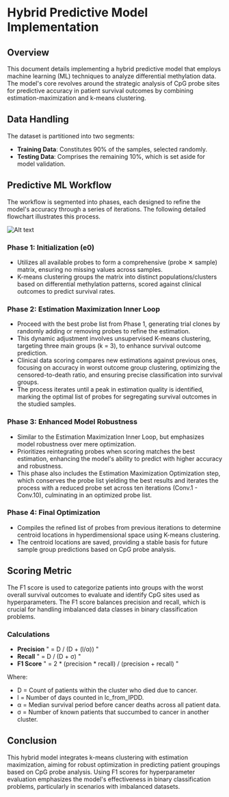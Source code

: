 # Hybrid Predictive Model Implementation

## Overview
This document details implementing a hybrid predictive model that employs machine learning (ML) techniques to analyze differential methylation data. The model's core revolves around the strategic analysis of CpG probe sites for predictive accuracy in patient survival outcomes by combining estimation-maximization and k-means clustering.

## Data Handling
The dataset is partitioned into two segments:
- **Training Data**: Constitutes 90% of the samples, selected randomly.
- **Testing Data**: Comprises the remaining 10%, which is set aside for model validation.

## Predictive ML Workflow
The workflow is segmented into phases, each designed to refine the model's accuracy through a series of iterations. The following detailed flowchart illustrates this process.

![Alt text](/path/to/image.jpg)

### Phase 1: Initialization (e0)
- Utilizes all available probes to form a comprehensive (probe ✕ sample) matrix, ensuring no missing values across samples.
- K-means clustering groups the matrix into distinct populations/clusters based on differential methylation patterns, scored against clinical outcomes to predict survival rates.

### Phase 2: Estimation Maximization Inner Loop
- Proceed with the best probe list from Phase 1, generating trial clones by randomly adding or removing probes to refine the estimation.
- This dynamic adjustment involves unsupervised K-means clustering, targeting three main groups (k = 3), to enhance survival outcome prediction.
- Clinical data scoring compares new estimations against previous ones, focusing on accuracy in worst outcome group clustering, optimizing the censored-to-death ratio, and ensuring precise classification into survival groups.
- The process iterates until a peak in estimation quality is identified, marking the optimal list of probes for segregating survival outcomes in the studied samples.

### Phase 3: Enhanced Model Robustness
- Similar to the Estimation Maximization Inner Loop, but emphasizes model robustness over mere optimization.
- Prioritizes reintegrating probes when scoring matches the best estimation, enhancing the model's ability to predict with higher accuracy and robustness.
- This phase also includes the Estimation Maximization Optimization step, which conserves the probe list yielding the best results and iterates the process with a reduced probe set across ten iterations (Conv.1 - Conv.10), culminating in an optimized probe list.

### Phase 4: Final Optimization
- Compiles the refined list of probes from previous iterations to determine centroid locations in hyperdimensional space using K-means clustering.
- The centroid locations are saved, providing a stable basis for future sample group predictions based on CpG probe analysis.

## Scoring Metric
The F1 score is used to categorize patients into groups with the worst overall survival outcomes to evaluate and identify CpG sites used as hyperparameters. The F1 score balances precision and recall, which is crucial for handling imbalanced data classes in binary classification problems.

### Calculations
- **Precision** " = D / (D + (l/α)) "
- **Recall** " = D / (D + σ) "
- **F1 Score** " = 2 * (precision * recall) / (precision + recall) "

Where:
- D = Count of patients within the cluster who died due to cancer.
- l = Number of days counted in lc_from_IPDD.
- α = Median survival period before cancer deaths across all patient data.
- σ = Number of known patients that succumbed to cancer in another cluster.

## Conclusion
This hybrid model integrates k-means clustering with estimation maximization, aiming for robust optimization in predicting patient groupings based on CpG probe analysis. Using F1 scores for hyperparameter evaluation emphasizes the model's effectiveness in binary classification problems, particularly in scenarios with imbalanced datasets.
